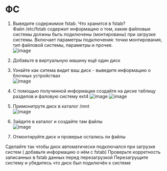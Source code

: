 # ФС

1) Выведите содержимое fstab. Что хранится в fstab?  
Файл /etc/fstab содержит информацию о том, какие файловые системы должны быть подключены (монтированы) при загрузке системы. Включает параметры подключения: точки монтирования, тип файловой системы, параметры и прочее.  
![image](https://github.com/user-attachments/assets/e431444a-abd1-4135-861b-dcfed4596171)


2) Добавьте в виртуальную машину ещё один диск
3) Узнайте как ситема видит ваш диск - выведите информацию о блочных устройствах  
![image](https://github.com/user-attachments/assets/30644a22-391c-48db-b314-f02fad63e9d2)

4) С помощью полученной информации создайте на диске таблицу разделов и фаловую систему ext4
![image](https://github.com/user-attachments/assets/4b120f8c-73f7-4227-8eeb-09a719ae762c)
![image](https://github.com/user-attachments/assets/1f1581dd-59b7-4b3f-88f2-8ddc2fb380b1)

5) Примонитруте диск в каталог /mnt  
![image](https://github.com/user-attachments/assets/4529fda4-c7e2-496c-964a-65f1fd1c98c8)

6) Зайдите в каталог и создайте там файлы  
![image](https://github.com/user-attachments/assets/c344aa6d-ed6b-4e24-a9a2-e124c0c85322)

7) Отмонтируйте диск и проверье остались ли файлы

Сделайте так чтобы диск автоматически подключался при загрузке систем ( добавьте информацию о нём с fstab)
Проверьте корретность записанных в fstab данных перед перезагрузкой
Перезагрущите систему и убедитесь что диск был подключён к системе
